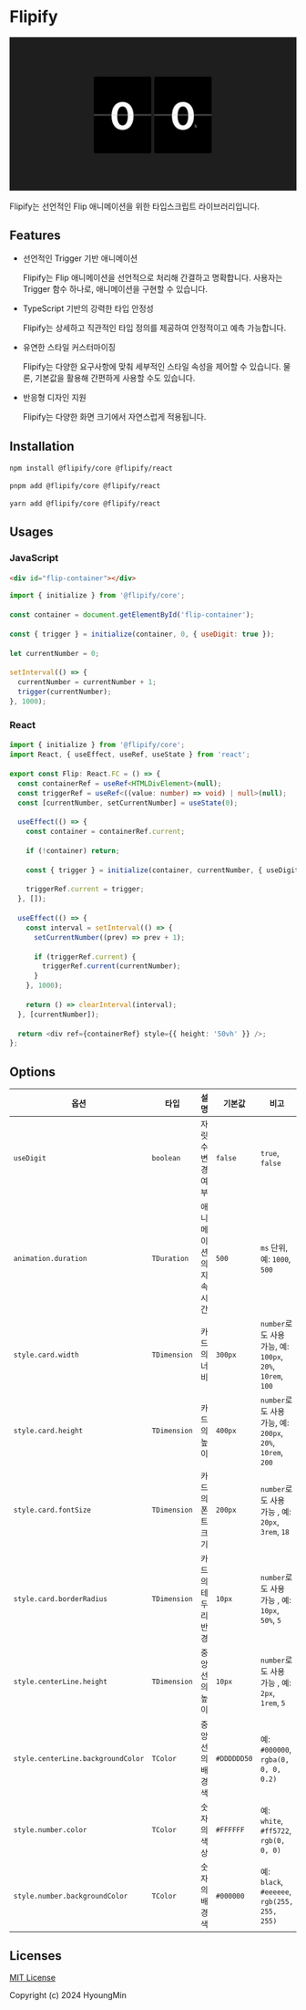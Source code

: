 # Flipify

![Demo](./assets//flip.gif)

Flipify는 선언적인 Flip 애니메이션을 위한 타입스크립트 라이브러리입니다.

## Features

- 선언적인 Trigger 기반 애니메이션

  Flipify는 Flip 애니메이션을 선언적으로 처리해 간결하고 명확합니다. 사용자는 Trigger 함수 하나로, 애니메이션을 구현할 수 있습니다.

- TypeScript 기반의 강력한 타입 안정성

  Flipify는 상세하고 직관적인 타입 정의를 제공하여 안정적이고 예측 가능합니다.

- 유연한 스타일 커스터마이징

  Flipify는 다양한 요구사항에 맞춰 세부적인 스타일 속성을 제어할 수 있습니다. 물론, 기본값을 활용해 간편하게 사용할 수도 있습니다.

- 반응형 디자인 지원

  Flipify는 다양한 화면 크기에서 자연스럽게 적용됩니다.

## Installation

```bash
npm install @flipify/core @flipify/react
```

```bash
pnpm add @flipify/core @flipify/react
```

```bash
yarn add @flipify/core @flipify/react
```

## Usages

### JavaScript

```html
<div id="flip-container"></div>
```

```javascript
import { initialize } from '@flipify/core';

const container = document.getElementById('flip-container');

const { trigger } = initialize(container, 0, { useDigit: true });

let currentNumber = 0;

setInterval(() => {
  currentNumber = currentNumber + 1;
  trigger(currentNumber);
}, 1000);
```

### React

```typescript
import { initialize } from '@flipify/core';
import React, { useEffect, useRef, useState } from 'react';

export const Flip: React.FC = () => {
  const containerRef = useRef<HTMLDivElement>(null);
  const triggerRef = useRef<((value: number) => void) | null>(null);
  const [currentNumber, setCurrentNumber] = useState(0);

  useEffect(() => {
    const container = containerRef.current;

    if (!container) return;

    const { trigger } = initialize(container, currentNumber, { useDigit: true });

    triggerRef.current = trigger;
  }, []);

  useEffect(() => {
    const interval = setInterval(() => {
      setCurrentNumber((prev) => prev + 1);

      if (triggerRef.current) {
        triggerRef.current(currentNumber);
      }
    }, 1000);

    return () => clearInterval(interval);
  }, [currentNumber]);

  return <div ref={containerRef} style={{ height: '50vh' }} />;
};
```

## Options

| **옵션**                           | **타입**     | **설명**               | **기본값**  | **비고**                                                   |
| ---------------------------------- | ------------ | ---------------------- | ----------- | ---------------------------------------------------------- |
| `useDigit`                         | `boolean`    | 자릿수 변경 여부       | `false`     | `true`, `false`                                            |
| `animation.duration`               | `TDuration`  | 애니메이션의 지속 시간 | `500`       | `ms` 단위, 예: `1000`, `500`                               |
| `style.card.width`                 | `TDimension` | 카드의 너비            | `300px`     | `number`로도 사용 가능, 예: `100px`, `20%`, `10rem`, `100` |
| `style.card.height`                | `TDimension` | 카드의 높이            | `400px`     | `number`로도 사용 가능, 예: `200px`, `20%`, `10rem`, `200` |
| `style.card.fontSize`              | `TDimension` | 카드의 폰트 크기       | `200px`     | `number`로도 사용 가능 , 예: `20px`, `3rem`, `18`          |
| `style.card.borderRadius`          | `TDimension` | 카드의 테두리 반경     | `10px`      | `number`로도 사용 가능 , 예: `10px`, `50%`, `5`            |
| `style.centerLine.height`          | `TDimension` | 중앙선의 높이          | `10px`      | `number`로도 사용 가능 , 예: `2px`, `1rem`, `5`            |
| `style.centerLine.backgroundColor` | `TColor`     | 중앙선의 배경색        | `#DDDDDD50` | 예: `#000000`, `rgba(0, 0, 0, 0.2)`                        |
| `style.number.color`               | `TColor`     | 숫자의 색상            | `#FFFFFF`   | 예: `white`, `#ff5722`, `rgb(0, 0, 0)`                     |
| `style.number.backgroundColor`     | `TColor`     | 숫자의 배경색          | `#000000`   | 예: `black`, `#eeeeee`, `rgb(255, 255, 255)`               |

## Licenses

[MIT License](./LICENSE)

Copyright (c) 2024 HyoungMin

